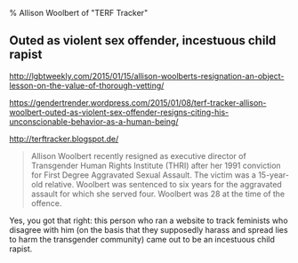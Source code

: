 % Allison Woolbert of "TERF Tracker"

## Outed as violent sex offender, incestuous child rapist

http://lgbtweekly.com/2015/01/15/allison-woolberts-resignation-an-object-lesson-on-the-value-of-thorough-vetting/

https://gendertrender.wordpress.com/2015/01/08/terf-tracker-allison-woolbert-outed-as-violent-sex-offender-resigns-citing-his-unconscionable-behavior-as-a-human-being/

http://terftracker.blogspot.de/

> Allison Woolbert recently resigned as executive director of
> Transgender Human Rights Institute (THRI) after her 1991 conviction
> for First Degree Aggravated Sexual Assault.  The victim was a
> 15-year-old relative.  Woolbert was sentenced to six years for the
> aggravated assault for which she served four.  Woolbert was 28 at
> the time of the offence.

Yes, you got that right: this person who ran a website to track
feminists who disagree with him (on the basis that they supposedly
harass and spread lies to harm the transgender community) came out to
be an incestuous child rapist.
